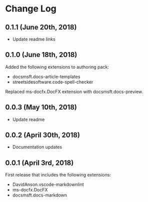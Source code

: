 # Change Log

## 0.1.1 (June 20th, 2018)

- Update readme links

## 0.1.0 (June 18th, 2018)

Added the following extensions to authoring pack:

- docsmsft.docs-article-templates
- streetsidesoftware.code-spell-checker

Replaced ms-docfx.DocFX extension with docsmsft.docs-preview.

## 0.0.3 (May 10th, 2018)

- Update readme

## 0.0.2 (April 30th, 2018)

- Documentation updates

## 0.0.1 (April 3rd, 2018)

First release that includes the following extensions:

- DavidAnson.vscode-markdownlint
- ms-docfx.DocFX
- docsmsft.docs-markdown

